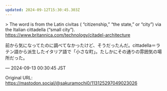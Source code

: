 ```yaml
---
updated: 2024-09-12T15:30:45.303Z
---
```


<p>&gt; The word is from the Latin civitas ( “citizenship,” “the state,” or “city”) via the Italian cittadella (“small city”).<br /> <a href="https://www.britannica.com/technology/citadel-architecture" target="_blank" rel="nofollow noopener noreferrer" translate="no"><span class="invisible">https://www.</span><span class="ellipsis">britannica.com/technology/cita</span><span class="invisible">del-architecture</span></a></p><p>前から気になってたのに調べてなかったけど、そうだったんだ。cittadella＝ラテン語から派生したイタリア語で「小さな町」。たしかにその通りの雰囲気の場所だった。</p>

&mdash; 2024-09-13 00:30:45 JST

Original URL: https://mastodon.social/@sakuramochi0/113125297049023026
